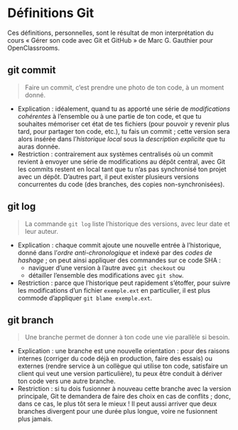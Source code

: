 Définitions Git
===============
Ces définitions, personnelles, sont le résultat de mon interprétation du cours « Gérer son code avec Git et GitHub » de Marc G. Gauthier pour OpenClassrooms.

git commit
----------

> Faire un commit, c’est prendre une photo de ton code, à un moment donné.

* Explication : idéalement, quand tu as apporté une série de *modifications cohérentes* à l’ensemble ou à une partie de ton code, et que tu souhaites mémoriser cet état de tes fichiers (pour pouvoir y revenir plus tard, pour partager ton code, etc.), tu fais un commit ; cette version sera alors insérée dans l’*historique local* sous la *description explicite* que tu auras donnée.
* Restriction : contrairement aux systèmes centralisés où un commit revient à envoyer une série de modifications au dépôt central, avec Git les commits restent en local tant que tu n’as pas synchronisé ton projet avec un dépôt. D’autres part, il peut exister plusieurs versions concurrentes du code (des branches, des copies non-synchronisées).


git log
-------

> La commande `git log` liste l’historique des versions, avec leur date et leur auteur.

* Explication : chaque commit ajoute une nouvelle entrée à l’historique, donné dans l’*ordre anti-chronologique* et indexé par des *codes de hashage* ; on peut ainsi appliquer des commandes sur ce code SHA :
  * naviguer d’une version à l’autre avec `git checkout` ou
  * détailler l’ensemble des modifications avec `git show`.
* Restriction : parce que l’historique peut rapidement s’étoffer, pour suivre les modifications d’un fichier `exemple.ext` en particulier, il est plus commode d’appliquer `git blame exemple.ext`.


git branch
----------

> Une branche permet de donner à ton code une vie parallèle si besoin.

* Explication : une branche est une nouvelle orientation : pour des raisons internes (corriger du code déjà en production, faire des essais) ou externes (rendre service à un collègue qui utilise ton code, satisfaire un client qui veut une version particulière), tu peux être conduit à dériver ton code vers une autre branche.
* Restriction : si tu dois fusionner à nouveau cette branche avec la version principale, Git te demandera de faire des choix en cas de conflits ; donc, dans ce cas, le plus tôt sera le mieux ! Il peut aussi arriver que deux branches divergent pour une durée plus longue, voire ne fusionnent plus jamais.
